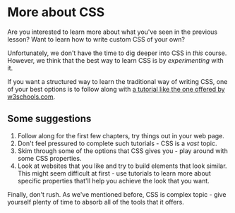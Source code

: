 # More about CSS

Are you interested to learn more about what you've seen in the previous lesson? Want to learn how to write custom CSS of your own?

Unfortunately, we don't have the time to dig deeper into CSS in _this_ course. However, we think that the best way to learn CSS is by _experimenting_ with it.

If you want a structured way to learn the traditional way of writing CSS, one of your best options is to follow along with [a tutorial like the one offered by w3schools.com](https://www.w3schools.com/css/css_intro.asp).

## Some suggestions

1. Follow along for the first few chapters, try things out in your web page.
2. Don't feel pressured to complete such tutorials - CSS is a _vast_ topic.
3. Skim through some of the options that CSS gives you - play around with some CSS properties.
4. Look at websites that you like and try to build elements that look similar. This might seem difficult at first - use tutorials to learn more about specific properties that'll help you achieve the look that you want.

Finally, don't rush. As we've mentioned before, CSS is complex topic - give yourself plenty of time to absorb all of the tools that it offers.

